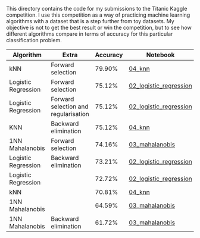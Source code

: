 This directory contains the code for my submissions to the Titanic Kaggle competition. I use this competition as a way of practicing machine learning algorithms with a dataset that is a step further from toy datasets. My objective is not to get the best result or win the competition, but to see how different algorithms compare in terms of accuracy for this particular classification problem. 

| Algorithm           | Extra                                | Accuracy | Notebook |
|---------------------|--------------------------------------|----------|----------|
| kNN                 | Forward selection                    | 79.90%   | [04_knn](04_knn.ipynb) |
| Logistic Regression | Forward selection                    | 75.12%   | [02_logistic_regression](02_logistic_regression.ipynb) |
| Logistic Regression | Forward selection and regularisation | 75.12%   | [02_logistic_regression](02_logistic_regression.ipynb) |
| KNN                 | Backward elimination                 | 75.12%   | [04_knn](04_knn.ipynb) |
| 1NN Mahalanobis     | Forward selection                    | 74.16%   | [03_mahalanobis](03_mahalanobis.ipynb) |
| Logistic Regression | Backward elimination                 | 73.21%   | [02_logistic_regression](02_logistic_regression.ipynb) |
| Logistic Regression |                                      | 72.72%   | [02_logistic_regression](02_logistic_regression.ipynb) |
| kNN                 |                                      | 70.81%   | [04_knn](04_knn.ipynb) |
| 1NN Mahalanobis     |                                      | 64.59%   | [03_mahalanobis](03_mahalanobis.ipynb) |
| 1NN Mahalanobis     | Backward elimination                 | 61.72%   | [03_mahalanobis](03_mahalanobis.ipynb) |
